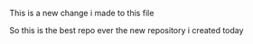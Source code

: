 
This is a new change i made to this file



So this is the best repo ever the new repository i created today

